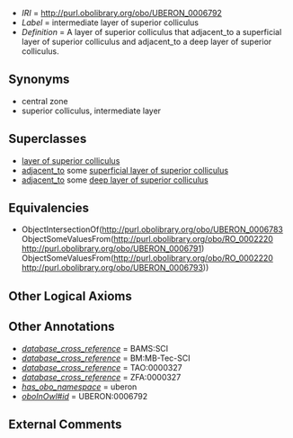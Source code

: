  * *IRI* = http://purl.obolibrary.org/obo/UBERON_0006792
 * *Label* = intermediate layer of superior colliculus
 * *Definition* = A layer of superior colliculus that adjacent_to a superficial layer of superior colliculus and adjacent_to a deep layer of superior colliculus.

## Synonyms

 * central zone
 * superior colliculus, intermediate layer

## Superclasses

 * [layer of superior colliculus](../../UBERON/83/UBERON_0006783.md)
 * [adjacent_to](../../RO/20/RO_0002220.md) some [superficial layer of superior colliculus](../../UBERON/91/UBERON_0006791.md)
 * [adjacent_to](../../RO/20/RO_0002220.md) some [deep layer of superior colliculus](../../UBERON/93/UBERON_0006793.md)

## Equivalencies

 * ObjectIntersectionOf(<http://purl.obolibrary.org/obo/UBERON_0006783> ObjectSomeValuesFrom(<http://purl.obolibrary.org/obo/RO_0002220> <http://purl.obolibrary.org/obo/UBERON_0006791>) ObjectSomeValuesFrom(<http://purl.obolibrary.org/obo/RO_0002220> <http://purl.obolibrary.org/obo/UBERON_0006793>))

## Other Logical Axioms


## Other Annotations

 * *[database_cross_reference](../../ef/oboInOwl#hasDbXref.md)* = BAMS:SCI
 * *[database_cross_reference](../../ef/oboInOwl#hasDbXref.md)* = BM:MB-Tec-SCI
 * *[database_cross_reference](../../ef/oboInOwl#hasDbXref.md)* = TAO:0000327
 * *[database_cross_reference](../../ef/oboInOwl#hasDbXref.md)* = ZFA:0000327
 * *[has_obo_namespace](../../ce/oboInOwl#hasOBONamespace.md)* = uberon
 * *[oboInOwl#id](../../id/oboInOwl#id.md)* = UBERON:0006792

## External Comments

